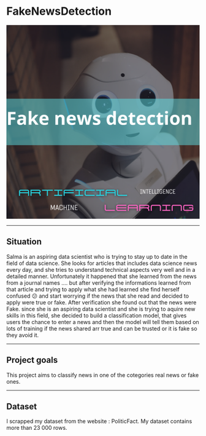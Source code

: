 # FakeNewsDetection
![alt_text](https://github.com/salmaelbarbori/FakeNewsDetection/blob/main/20230522_220143_0000.png?raw=true)




---




## Situation

Salma is an aspiring data scientist who is trying to stay up to date in the field of data science. She looks for articles that includes data science news every day, and she tries to understand technical aspects very well and in a detailed manner.
Unfortunately it happened that she learned from the news from a journal names .... but after verifying the informations learned from that article and trying to apply what she had learned she find herself confused 😕 and start worrying if the news that she read and decided to apply were true or fake. After verification she found out that the news were Fake.
since she is an aspiring data scientist and she is trying to aquire new skills in this field, she decided to build a classification model, that gives users the chance to enter a news and then the model will tell them based on lots of training if the news shared arr true and can be trusted or it is fake so they avoid it.





---
## Project goals
This project aims to classify news in one of the cotegories real news or fake ones.

---
## Dataset
I scrapped my dataset from the website : PoliticFact.
My dataset contains more than 23 000 rows.

